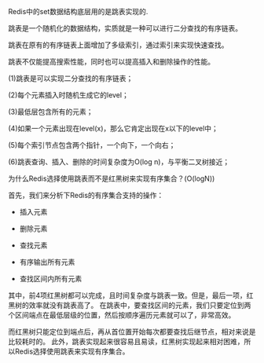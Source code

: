 Redis中的set数据结构底层用的是跳表实现的.

跳表是一个随机化的数据结构，实质就是一种可以进行二分查找的有序链表。

跳表在原有的有序链表上面增加了多级索引，通过索引来实现快速查找。

跳表不仅能提高搜索性能，同时也可以提高插入和删除操作的性能。

(1)跳表是可以实现二分查找的有序链表； 

(2)每个元素插入时随机生成它的level；

(3)最低层包含所有的元素；

(4)如果一个元素出现在level(x)，那么它肯定出现在x以下的level中； 

(5)每个索引节点包含两个指针，一个向下，一个向右；

(6)跳表查询、插入、删除的时间复杂度为O(log n)，与平衡二叉树接近；



为什么Redis选择使用跳表而不是红黑树来实现有序集合？(O(logN))

首先，我们来分析下Redis的有序集合支持的操作：

- 插入元素

- 删除元素

- 查找元素

- 有序输出所有元素

- 查找区间内所有元素

其中，前4项红黑树都可以完成，且时间复杂度与跳表一致。但是，最后一项，红黑树的效率就没有跳表高了。 在跳表中，要查找区间的元素，我们只要定位到两个区间端点在最低层级的位置，然后按顺序遍历元素就可以了，非常高效。

而红黑树只能定位到端点后，再从首位置开始每次都要查找后继节点，相对来说是比较耗时的。 此外，跳表实现起来很容易且易读，红黑树实现起来相对困难，所以Redis选择使用跳表来实现有序集合。





